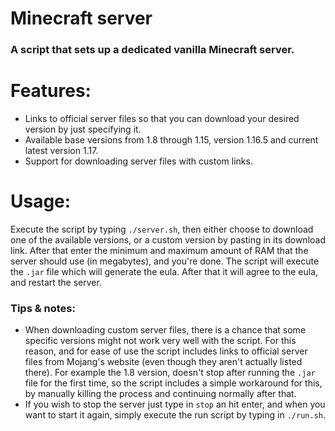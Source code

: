 # Minecraft server
### A script that sets up a dedicated vanilla Minecraft server.

# Features:
* Links to official server files so that you can download your desired version by just specifying it. 
* Available base versions from 1.8 through 1.15, version 1.16.5 and current latest version 1.17.
* Support for downloading server files with custom links.

# Usage:
Execute the script by typing `./server.sh`, then either choose to download one of the available versions, or a custom version by pasting in its download link. After that enter the minimum and maximum amount of RAM that the server should use (in megabytes), and you're done. The script will execute the `.jar` file which will generate the eula. After that it will agree to the eula, and restart the server. 

### Tips & notes:
* When downloading custom server files, there is a chance that some specific versions might not work very well with the script. For this reason, and for ease of use the script includes links to official server files from Mojang's website (even though they aren't actually listed there). For example the 1.8 version, doesn't stop after running the `.jar` file for the first time, so the script includes a simple workaround for this, by manually killing the process and continuing normally after that.  
* If you wish to stop the server just type in `stop` an hit enter, and when you want to start it again, simply execute the run script by typing in `./run.sh`.
